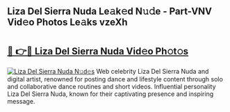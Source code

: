 ## Liza Del Sierra Nuda Le𝚊k𝚎d N𝚞𝚍e - Part-VNV Vid𝚎o Photos Le𝚊ks vzeXh

# <h2><a href="http://fbdqgqf.evod.top/?m=Liza+Del+Sierra+Nuda">🔗 👉🔴 Liza Del Sierra Nuda Vid𝚎o Ph𝚘t𝚘s</a></h2>

[![Liza Del Sierra Nuda N𝚞d𝚎s](https://i.imgur.com/8V9OHl7.gif)](http://fbdqgqf.evod.top/?m=Liza+Del+Sierra+Nuda)
Web celebrity Liza Del Sierra Nuda and digital artist, renowned for posting dance and lifestyle content through solo and collaborative dance routines and short videos. Influential personality Liza Del Sierra Nuda, known for their captivating presence and inspiring message. 
